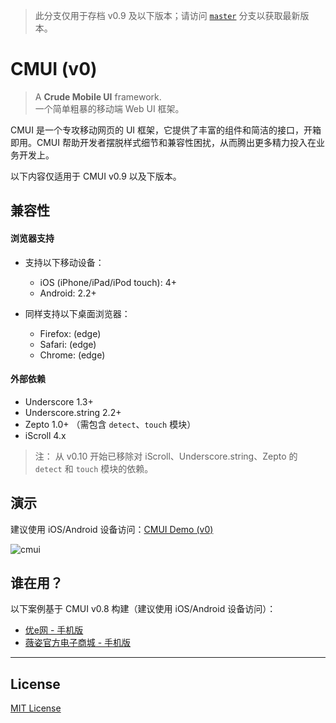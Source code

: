 > 此分支仅用于存档 v0.9 及以下版本；请访问 [`master`](https://github.com/CMUI/CMUI) 分支以获取最新版本。

# CMUI (v0)

> A **Crude Mobile UI** framework.  
> 一个简单粗暴的移动端 Web UI 框架。

CMUI 是一个专攻移动网页的 UI 框架，它提供了丰富的组件和简洁的接口，开箱即用。CMUI 帮助开发者摆脱样式细节和兼容性困扰，从而腾出更多精力投入在业务开发上。

以下内容仅适用于 CMUI v0.9 以及下版本。

## 兼容性

#### 浏览器支持

* 支持以下移动设备：
	* iOS (iPhone/iPad/iPod touch): 4+
	* Android: 2.2+

* 同样支持以下桌面浏览器：
	* Firefox: (edge)
	* Safari: (edge)
	* Chrome: (edge)

#### 外部依赖

* Underscore 1.3+
* Underscore.string 2.2+
* Zepto 1.0+ （需包含 `detect`、`touch` 模块）
* iScroll 4.x

> 注： 从 v0.10 开始已移除对 iScroll、Underscore.string、Zepto 的 `detect` 和 `touch` 模块的依赖。

## 演示

建议使用 iOS/Android 设备访问：[CMUI Demo (v0)](http://cmui.net/demo/v0/)

![cmui](https://f.cloud.github.com/assets/1231359/1894178/3cec5d66-7ad6-11e3-91a8-124dd7307c10.png)

## 谁在用？

以下案例基于 CMUI v0.8 构建（建议使用 iOS/Android 设备访问）：

* [优e网 - 手机版](http://m.uemall.com/)
* [薇姿官方电子商城 - 手机版](http://m.vichy.com.cn/)

***

## License

[MIT License](http://www.opensource.org/licenses/mit-license.php)
